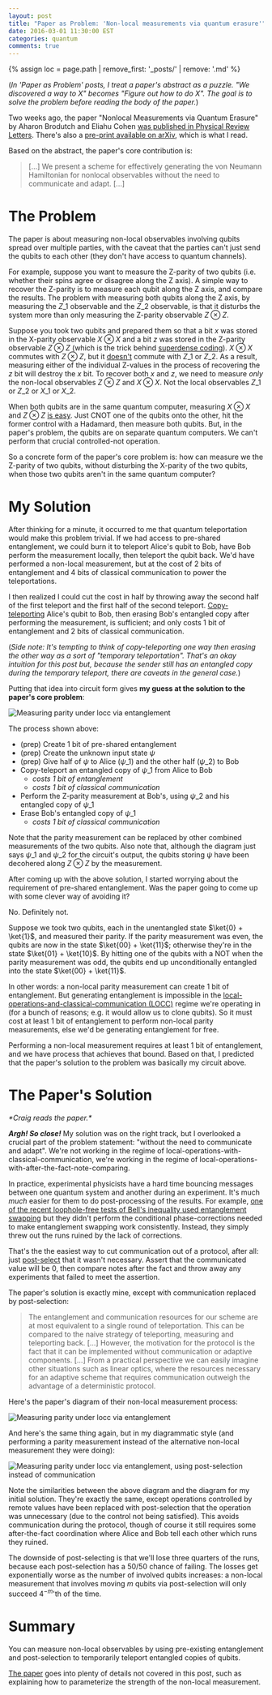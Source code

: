 ```yaml
---
layout: post
title: "Paper as Problem: 'Non-local measurements via quantum erasure'"
date: 2016-03-01 11:30:00 EST
categories: quantum
comments: true
---
```


{% assign loc = page.path | remove_first: '_posts/' | remove: '.md' %}

(*In 'Paper as Problem' posts, I treat a paper's abstract as a puzzle.
"We discovered a way to X" becomes "Figure out how to do X".
The goal is to solve the problem before reading the body of the paper.*)

Two weeks ago, the paper "Nonlocal Measurements via Quantum Erasure" by Aharon Brodutch and Eliahu Cohen [was published in Physical Review Letters](http://journals.aps.org/prl/abstract/10.1103/PhysRevLett.116.070404).
There's also a [pre-print available on arXiv](http://arxiv.org/abs/1409.1575), which is what I read.

Based on the abstract, the paper's core contribution is:

> [...]
> We present a scheme for effectively generating the von Neumann Hamiltonian for nonlocal observables without the need to communicate and adapt.
> [...]

# The Problem

The paper is about measuring non-local observables involving qubits spread over multiple parties, with the caveat that the parties can't just send the qubits to each other (they don't have access to quantum channels).

For example, suppose you want to measure the Z-parity of two qubits (i.e. whether their spins agree or disagree along the Z axis).
A simple way to recover the Z-parity is to measure each qubit along the Z axis, and compare the results.
The problem with measuring both qubits along the Z axis, by measuring the $Z\_1$ observable and the $Z\_2$ observable, is that it disturbs the system more than only measuring the Z-parity observable $Z \otimes Z$.

Suppose you took two qubits and prepared them so that a bit $x$ was stored in the X-parity observable $X \otimes X$ and a bit $z$ was stored in the Z-parity observable $Z \otimes Z$ (which is the trick behind [superdense coding](https://en.wikipedia.org/wiki/Superdense_coding)).
$X \otimes X$ commutes with $Z \otimes Z$, but it [doesn't](/quantum/2016/01/19/unknown-but-equal.html) commute with $Z\_1$ or $Z\_2$.
As a result, measuring either of the individual Z-values in the process of recovering the $z$ bit will destroy the $x$ bit.
To recover both $x$ and $z$, we need to measure *only* the non-local observables $Z \otimes Z$ and $X \otimes X$.
Not the local observables $Z\_1$ or $Z\_2$ or $X\_1$ or $X\_2$.

When both qubits are in the same quantum computer, measuring $X \otimes X$ and $Z \otimes Z$ [is easy](https://en.wikipedia.org/wiki/Bell_state#Bell_state_measurement).
Just CNOT one of the qubits onto the other, hit the former control with a Hadamard, then measure both qubits.
But, in the paper's problem, the qubits are on separate quantum computers.
We can't perform that crucial controlled-not operation.

So a concrete form of the paper's core problem is: how can measure we the Z-parity of two qubits, without disturbing the X-parity of the two qubits, when those two qubits aren't in the same quantum computer?

# My Solution

After thinking for a minute, it occurred to me that quantum teleportation would make this problem trivial.
If we had access to pre-shared entanglement, we could burn it to teleport Alice's qubit to Bob, have Bob perform the measurement locally, then teleport the qubit back.
We'd have performed a non-local measurement, but at the cost of 2 bits of entanglement and 4 bits of classical communication to power the teleportations.

I then realized I could cut the cost in half by throwing away the second half of the first teleport and the first half of the second teleport.
[Copy-teleporting](/quantum/2015/12/28/Separating-Quantum-Teleportation.html) Alice's qubit to Bob, then erasing Bob's entangled copy after performing the measurement, is sufficient; and only costs 1 bit of entanglement and 2 bits of classical communication.

(*Side note: It's tempting to think of copy-teleporting one way then erasing the other way as a sort of "temporary teleportation".
That's an okay intuition for this post but, because the sender still has an entangled copy during the temporary teleport, there are caveats in the general case.*)

Putting that idea into circuit form gives **my guess at the solution to the paper's core problem**:

<img src="/assets/{{ loc }}/measuring-parity-under-locc.png" alt="Measuring parity under locc via entanglement" style="max-width: 100%;"/>

The process shown above:

- (prep) Create 1 bit of pre-shared entanglement
- (prep) Create the unknown input state $\psi$
- (prep) Give half of $\psi$ to Alice ($\psi\_1$) and the other half ($\psi\_2$) to Bob
- Copy-teleport an entangled copy of $\psi\_1$ from Alice to Bob
  - *costs 1 bit of entanglement*
  - *costs 1 bit of classical communication*
- Perform the Z-parity measurement at Bob's, using $\psi\_2$ and his entangled copy of $\psi\_1$
- Erase Bob's entangled copy of $\psi\_1$
  - *costs 1 bit of classical communication*

Note that the parity measurement can be replaced by other combined measurements of the two qubits.
Also note that, although the diagram just says $\psi\_1$ and $\psi\_2$ for the circuit's output, the qubits storing $\psi$ have been decohered along $Z \otimes Z$ by the measurement.

After coming up with the above solution, I started worrying about the requirement of pre-shared entanglement.
Was the paper going to come up with some clever way of avoiding it?

No.
Definitely not.

Suppose we took two qubits, each in the unentangled state $\ket{0} + \ket{1}$, and measured their parity.
If the parity measurement was even, the qubits are now in the state $\ket{00} + \ket{11}$; otherwise they're in the state $\ket{01} + \ket{10}$.
By hitting one of the qubits with a NOT when the parity measurement was odd, the qubits end up unconditionally entangled into the state $\ket{00} + \ket{11}$.

In other words: a non-local parity measurement can create 1 bit of entanglement.
But generating entanglement is impossible in the [local-operations-and-classical-communication (LOCC)](https://en.wikipedia.org/wiki/LOCC) regime we're operating in (for a bunch of reasons; e.g. it would allow us to clone qubits).
So it must cost at least 1 bit of entanglement to perform non-local parity measurements, else we'd be generating entanglement for free.

Performing a non-local measurement requires at least 1 bit of entanglement, and we have process that achieves that bound.
Based on that, I predicted that the paper's solution to the problem was basically my circuit above.

# The Paper's Solution

*\*Craig reads the paper.\**

__*Argh! So close!*__
My solution was on the right track, but I overlooked a crucial part of the problem statement: "without the need to communicate and adapt".
We're not working in the regime of local-operations-with-classical-communication, we're working in the regime of local-operations-with-after-the-fact-note-comparing.

In practice, experimental physicists have a hard time bouncing messages between one quantum system and another during an experiment.
It's much *much* easier for them to do post-processing of the results.
For example, [one of the recent loophole-free tests of Bell's inequality used entanglement swapping](http://www.scottaaronson.com/blog/?p=2464) but they didn't perform the conditional phase-corrections needed to make entanglement swapping work consistently.
Instead, they simply threw out the runs ruined by the lack of corrections.

That's the the easiest way to cut communication out of a protocol, after all: just [post-select](https://en.wikipedia.org/wiki/Postselection) that it wasn't necessary.
Assert that the communicated value will be 0, then compare notes after the fact and throw away any experiments that failed to meet the assertion.

The paper's solution is exactly mine, except with communication replaced by post-selection:

> The entanglement and communication resources for our scheme are at most equivalent to a single round of teleportation.
> This can be compared to the naive strategy of teleporting, measuring and teleporting back.
> [...]
> However, the motivation for the protocol is the fact that it can be implemented without communication or adaptive components.
> [...]
> From a practical perspective we can easily imagine other situations such as linear optics, where the resources necessary for an adaptive scheme that requires communication outweigh the advantage of a deterministic protocol.

Here's the paper's diagram of their non-local measurement process:

<img src="/assets/{{ loc }}/paper-diagram.png" alt="Measuring parity under locc via entanglement" style="max-width: 100%;"/>

And here's the same thing again, but in my diagrammatic style (and performing a parity measurement instead of the alternative non-local measurement they were doing):

<img src="/assets/{{ loc }}/measuring-parity-using-post-selection.png" alt="Measuring parity under locc via entanglement, using post-selection instead of communication" style="max-width: 100%;"/>

Note the similarities between the above diagram and the diagram for my initial solution.
They're exactly the same, except operations controlled by remote values have been replaced with post-selection that the operation was unnecessary (due to the control not being satisfied).
This avoids communication during the protocol, though of course it still requires some after-the-fact coordination where Alice and Bob tell each other which runs they ruined.

The downside of post-selecting is that we'll lose three quarters of the runs, because each post-selection has a 50/50 chance of failing.
The losses get exponentially worse as the number of involved qubits increases: a non-local measurement that involves moving $m$ qubits via post-selection will only succeed $4^{-m}$'th of the time.

# Summary

You can measure non-local observables by using pre-existing entanglement and post-selection to temporarily teleport entangled copies of qubits.

[The paper](http://arxiv.org/abs/1409.1575) goes into plenty of details not covered in this post, such as explaining how to parameterize the strength of the non-local measurement.
